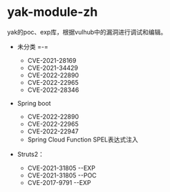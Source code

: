 # yak-module-zh
yak的poc、exp库，根据vulhub中的漏洞进行调试和编辑。

- 未分类 =-=
  -  CVE-2021-28169
  -  CVE-2021-34429
  -  CVE-2022-22890
  -  CVE-2022-22965
  -  CVE-2022-28346
- Spring boot
  - CVE-2022-22890
  - CVE-2022-22965
  - CVE-2022-22947
  - Spring Cloud Function SPEL表达式注入
  
- Struts2：
  - CVE-2021-31805 --EXP
  - CVE-2021-31805 --POC
  - CVE-2017-9791 --EXP
  
  
